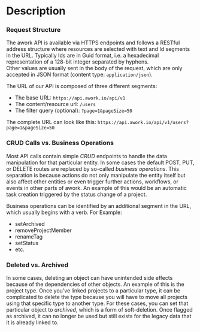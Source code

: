 # Description

### Request Structure

The awork API is available via HTTPS endpoints and follows a RESTful address structure where resources are selected with text and Id segments in the URL. Typically Ids are in Guid format, i.e. a hexadecimal representation of a 128-bit integer separated by hyphens.\
Other values are usually sent in the body of the request, which are only accepted in JSON format (content type: `application/json`).

The URL of our API is composed of three different segments:

* The base URL: `https://api.awork.io/api/v1`
* The content/resource url: `/users`
* The filter query (optional): `?page=1&pageSize=50`

The complete URL can look like this: `https://api.awork.io/api/v1/users?page=1&pageSize=50`

### CRUD Calls vs. Business Operations

Most API calls contain simple _CRUD_ endpoints to handle the data manipulation for that particular entity. In some cases the default POST, PUT, or DELETE routes are replaced by so-called _business operations_. This separation is because actions do not only manipulate the entity itself but also affect other entities or even trigger further actions, workflows, or events in other parts of awork. An example of this would be an automatic task creation triggered by the status change of a project.

Business operations can be identified by an additional segment in the URL, which usually begins with a verb. For Example:

* setArchived
* removeProjectMember
* renameTag
* setStatus
* etc.

### Deleted vs. Archived

In some cases, deleting an object can have unintended side effects because of the dependencies of other objects. An example of this is the project type. Once you’ve linked projects to a particular type, it can be complicated to delete the type because you will have to move all projects using that specific type to another type. For these cases, you can set that particular object to _archived_, which is a form of soft-deletion. Once flagged as archived, it can no longer be used but still exists for the legacy data that it is already linked to.
